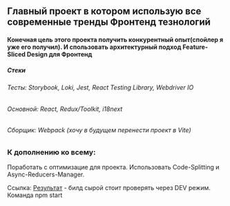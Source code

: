 ## Главный проект в котором использую все современные тренды Фронтенд тезнологий

#### Конечная цель этого проекта получить конкурентный опыт(спойлер я уже его получил). И спользовать архитектурный подход Feature-Sliced Design для Фронтенд

##### Стеки
###### Тесты: Storybook, Loki, Jest, React Testing Library, Webdriver IO
###### Основной: React, Redux/Toolkit, i18next
###### Сборщик: Webpack (хочу в будущем перенести проект в Vite)

### К дополнению ко всему:
Поработать с оптимизацие для проекта. Использовать Code-Splitting и Async-Reducers-Manager.

Ссылка: [Результат](https://magnum-opus-seven.vercel.app/) - билд сырой стоит проверять через DEV режим. Команда npm start
